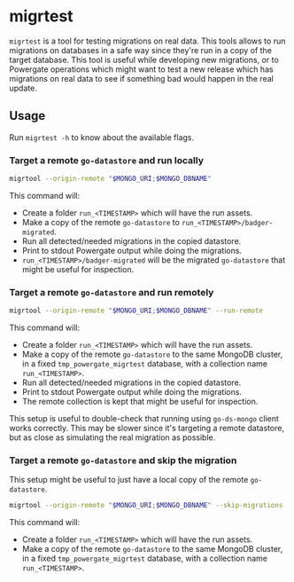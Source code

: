 # migrtest

`migrtest` is a tool for testing migrations on real data. This tools allows to run migrations on databases in a safe way since they're run in a copy of the target database. This tool is useful while developing new migrations, or to Powergate operations which might want to test a new release which has migrations on real data to see if something bad would happen in the real update.

## Usage

Run `migrtest -h` to know about the available flags.


### Target a remote `go-datastore` and run locally
```bash
migrtool --origin-remote "$MONGO_URI;$MONGO_DBNAME"
```
This command will:
- Create a folder `run_<TIMESTAMP>` which will have the run assets.
- Make a copy of the remote `go-datastore` to `run_<TIMESTAMP>/badger-migrated`.
- Run all detected/needed migrations in the copied datastore.
- Print to stdout Powergate output while doing the migrations.
- `run_<TIMESTAMP>/badger-migrated` will be the migrated `go-datastore` that might be useful for inspection.

###  Target a remote `go-datastore` and run remotely
```bash
migrtool --origin-remote "$MONGO_URI;$MONGO_DBNAME" --run-remote
```
This command will:
- Create a folder `run_<TIMESTAMP>` which will have the run assets.
- Make a copy of the remote `go-datastore` to the same MongoDB cluster, in a fixed `tmp_powergate_migrtest` database, with a collection name `run_<TIMESTAMP>`.
- Run all detected/needed migrations in the copied datastore.
- Print to stdout Powergate output while doing the migrations.
- The remote collection is kept that might be useful for inspection.

This setup is useful to double-check that running using `go-ds-mongo` client works correctly. This may be slower since it's targeting a remote datastore, but as close as simulating the real migration as possible.

### Target a remote `go-datastore` and skip the migration
This setup might be useful to just have a local copy of the remote `go-datastore`.
```bash
migrtool --origin-remote "$MONGO_URI;$MONGO_DBNAME" --skip-migrations
```
This command will:
- Create a folder `run_<TIMESTAMP>` which will have the run assets.
- Make a copy of the remote `go-datastore` to the same MongoDB cluster, in a fixed `tmp_powergate_migrtest` database, with a collection name `run_<TIMESTAMP>`.


